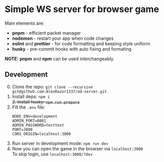 # Simple WS server for browser game

Main elements are:
- **pnpm** - efficient packet manager
- **nodemon** - restart your app when code changes
- **eslint** and **prettier** - for code formatting and keeping style uniform
- **husky** - pre-commit hooks with auto fixing and formating

**NOTE:** **pnpm** and **npm** can be used interchangeably.

## Development

0. Clone the repo: `git clone --recursive git@github.com:AlexRazor1337/od-server.git`  
1. Install deps: `npm i`  
~~2. Install husky: `npm run prepare`~~  
3. Fill the `.env` file:  
    ```env
    NODE_ENV=development
    ADMIN_PORT=8001
    ADMIN_PASSWORD=testtest
    PORT=3000
    CORS_ORIGIN=localhost:3000
    ```
4. Run server in development mode: `npm run dev`
5. Now you can open the game in the browser via `localhost:3000`  
  To skip login, use `localhost:3000/?dev`
